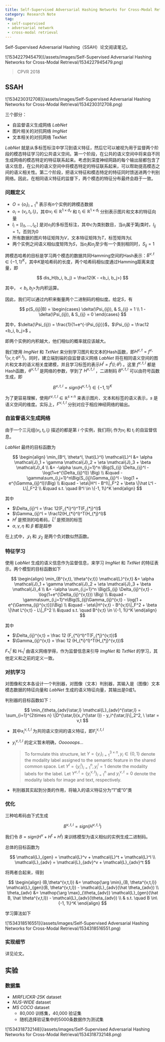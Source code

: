 ```yaml
---
title: Self-Supervised Adversarial Hashing Networks for Cross-Modal Retrieval
category: Research Note
tag:
 - self-supervised
 - adversarial network
 - cross-modal retrieval
---
```


Self-Supervised Adversarial Hashing（SSAH）论文阅读笔记。



![1534227945479](/assets/images/Self-Supervised Adversarial Hashing Networks for Cross-Modal Retrieval/1534227945479.png)

> CPVR 2018

## SSAH

![1534230312708](/assets/images/Self-Supervised Adversarial Hashing Networks for Cross-Modal Retrieval/1534230312708.png)

三个部分：

* 自监督语义生成网络 *LabNet*
* 图片相关的对抗网络 *ImgNet*
* 文本相关的对抗网络 TexNet

*LabNet* 就是从多标签标注中学习到语义特征，然后它可以被视为用于监督两个阶段的模态特征学习的公共语义空间。第一个阶段，在公共的语义空间中将来自不同生成网络的模态特定的特征联系起来。考虑到深度神经网路的每个输出层都包含了语义信息，在公共的语义空间中将模态特定的特征联系起来，可以帮助提高模态之间的语义相关性。第二个阶段，把语义特征和模态特定的特征同时馈送进两个判别网络。因此，在相同语义特征的监督下，两个模态的特征分布最终会趋于一致。

### 问题定义

* $O = \{o_i\}_{i=1}^n$ 表示有$n$个实例的跨模态数据
* $o_i = (v_i, t_i, l_i)$，其中$v_i \in \mathbb{R}^{1\times d_v}$ 和 $t_i \in \mathbb{R}^{1\times d_t}$ 分别表示图片和文本的特征向量
* $l_i = [l_{i1}, ..., l_{ic}]$ 是对$o_i$的多标签标注，其中$c$为类别数目，当$o_i$属于第$j$类时，$l_{ij} = 1$，否则为0
* 所有数据的图片特征矩阵为$V$，文本特征矩阵为$T$，标签矩阵为$L$
* 两个实例之间语义相似度矩阵为$S$，当$o_i$和$o_j$至少有一个类别相同时，$S_{ij} = 1$

跨模态哈希的目标是学习两个模态的数据共同Hamming空间的Hash表示：$B^{v,t} \in \{-1, 1\}^K$，其中$K$是哈希码的长度，两个哈希码相似度通过Hamming距离来度量，即

$$
dis_H(b_i, b_j) = \frac12(K - <b_i, b_j>)
$$

其中，$<b_i, b_j>$为内积运算。

因此，我们可以通过内积来衡量两个二进制码的相似度。给定$S$，有

$$
p(S_{ij}|B) = \begin{cases}
\delta(\Psi_{ij}), & S_{ij} = 1 \\
1 - \delta(\Psi_{ij}), & S_{ij} = 0
\end{cases}
$$

其中，$\delta(\Psi_{ij}) = \frac{1}{1+e^{-\Psi_{ij}}}$，$\Psi_{ij} = \frac12 <b_i, b_j>$ 。

即两个实例的内积越大，他们相似的概率就应该越大。

我们使用 *ImgNet* 和 *TxtNet* 来分别学习图片和文本的Hash函数，即$H^{v,t} = f^{v,t}(v,t;\theta^{v,t})$，同时，建立端到端的自监督语义网络 *LabNet* 将在相同语义空间的图片和文本的语义相关度建模，并且学习标签的表示$H^l = f^l(l;\theta^l)$ 。这里 $f^{v,t,l}$ 都是Hash函数，$\theta^{v,t,l}$ 是网络的参数，学到了 $H^{v,t,l}$ ，二进制码 $B^{v,t,l}$ 可以由符号函数生成，即

$$
B^{v,t,l} = sign(H^{v,t,l}) \in \{-1, 1\}^K
$$

为了更容易理解，使用$F^{v,t,l} \in \mathbb{R}^{s\times n}$ 来表示图片、文本和标签的语义表示，$s$ 是语义空间的维度。实际上，$F^{v,t,l}$ 分别对应于相应神经网络的输出。

### 自监督语义生成网络

由于一个三元组$(v_i, t_i, l_i)$ 描述的都是第 $i$ 个实例，我们将$l_i$ 作为$v_i$ 和 $t_i$ 的自监督信息。

*LabNet* 最终的目标函数为

$$
\begin{align}
\min_{B^l, \theta^l, \hat{L}^l} \mathcal{L}^l &= \alpha \mathcal{J}_1 + \gamma \mathcal{J}_2 + \eta \mathcal{J}_3 + \beta \mathcal{J}_4 \\
&= -\alpha \sum_{i,j=1}^n \Big(S_{ij} \Delta_{ij}^l - \log(1+e^{\Delta_{ij}^l}) \Big) \\
&\quad -\gamma\sum_{i,j=1}^n\Big(S_{ij}\Gamma_{ij}^l - \log(1 + e^{\Gamma_{ij}^l})\Big) \\
&\quad - \eta\|H^l - B^l\|_F^2 + \beta \|\hat L^l - L\|_F^2 \\
&\quad s.t. \quad B^l \in \{-1, 1\}^K
\end{align}
$$

其中

* $\Delta_{ij}^l = \frac 12(F_{*i}^l)^T(F_{*j}^l)$
* $\Gamma_{ij}^l = \frac12(H_{*i}^l)^T(H_{*j}^l)$
* $H^l$ 是预测的哈希码，$\hat L^l$ 是预测的标签
* $\alpha, \gamma, \eta$ 和 $\beta$ 都是超参

在上式中，$\mathcal{J}_1$ 和 $\mathcal{J}_2$ 是两个负对数似然函数。

### 特征学习

使用 *LabNet* 生成的语义信息作为监督信息，来学习 *ImgNet* 和 *TxtNet* 的特征表示。两个模型的目标函数如下

$$
\begin{align}
\min_{B^{v,t}, \theta^{v,t}} \mathcal{L}^{v,t} &= \alpha \mathcal{J}_1 + \gamma \mathcal{J}_2 + \eta \mathcal{J}_3 + \beta \mathcal{J}_4 \\
&= -\alpha \sum_{i,j=1}^n \Big(S_{ij} \Delta_{ij}^{v,t} - \log(1+e^{\Delta_{ij}^{v,t}}) \Big) \\
&\quad -\gamma\sum_{i,j=1}^n\Big(S_{ij}\Gamma_{ij}^{v,t} - \log(1 + e^{\Gamma_{ij}^{v,t}})\Big) \\
&\quad - \eta\|H^{v,t} - B^{v,t}\|_F^2 + \beta \|\hat L^{v,t} - L\|_F^2 \\
&\quad s.t. \quad B^{v,t} \in \{-1, 1\}^K
\end{align}
$$

其中

* $\Delta_{ij}^{v,t} = \frac 12 (F_{*i}^l)^T(F_{*j}^{v,t})$
* $\Gamma_{ij}^{v,t} = \frac 12 (H_{*i}^l)^T(H_{*j}^{v,t})$

$F_{*i}^l$ 和 $H_{*l}^l$ 由语义网络学得，作为监督信息来引导 *ImgNet* 和 *TxtNet* 的学习，其他定义和之前的定义一致。

### 对抗学习

对图像和文本各设计一个判别器，对图像（文本）判别器，其输入是（图像）文本模态数据的特征向量和 *LabNet* 生成的语义特征向量，其输出是0或1。

判别器的目标函数如下：

$$
\min_{\theta_{adv}\star,l} \mathcal{L}_{adv}^{\star,l} = \sum_{i=1}^{2\times n} \|D^{\star,l}(x_i^{\star l}) - y_i^{\star,l}\|_2^2, \ \star = v,t
$$

* 其中$x_i^{v,t,l}$ 为共同语义空间的语义特征，即$F_i^{v,t,l}$

* $y_i^{v,t,l}$ 的定义暂未明确，*Oooooops...*

  > To formulate this structure, let $Y = \{y_i\}^{3×n}_{i=1} , y_i \in \{0, 1\}$ denote the modality label assigned to the semantic feature in the shared common space. Let $Y^l = \{y^l_i\}^n_{i=1}, y^l_i = 1$ denote the modality labels for the label. Let $Y^{v,t} = \{y^{v,t}_i\}^n_{i=1}$ and $y^{v,t}_i = 0$ denote the modality labels for image and text, respectively.

* 判别器其实起到分类的作用，将输入的语义特征分为“1”或“0”类

### 优化

三种哈希码由下式生成

$$
B^{v,t,l} = sign(H^{v,t,l})
$$

我们令 $B = sign(H^v + H^t + H^l)$ 来训练模型为语义相似的实例生成二进制码。

总体的目标函数为

$$
\mathcal{L}_{gen} = \mathcal{L}^v + \mathcal{L}^t + \mathcal{L}^l \\
\mathcal{L}_{adv} = \mathcal{L}_{adv}^v + \mathcal{L}_{adv}^t
$$

将两者合起来，得到

$$
\begin{align}
(B,\theta^{v,t,l}) &= \mathop{\arg \min}_{B, \theta^{v,t,l}} \mathcal{L}_{gen}(B, \theta^{v,t,l}) - \mathcal{L}_{adv}(\hat \theta_{adv}) \\
\theta_{adv} &= \mathop{\arg \max}_{\theta_{adv}} \mathcal{L}_{gen}(\hat B, \hat \theta^{v,t,l}) - \mathcal{L}_{adv}(\theta_{adv}) \\
& s.t. \quad B \in\{-1, 1\}^K
\end{align}
$$

学习算法如下

![1534318516551](/assets/images/Self-Supervised Adversarial Hashing Networks for Cross-Modal Retrieval/1534318516551.png)

### 实现细节

详见论文。

## 实验

### 数据集

* *MIRFLICKR-25K* dataset
* *NUS-WIDE* dataset
* *MS COCO* dataset
  * 80,000 训练集，40,000 验证集
  * 随机选择验证集中的5000条数据作为测试集

![1534318732148](/assets/images/Self-Supervised Adversarial Hashing Networks for Cross-Modal Retrieval/1534318732148.png)







